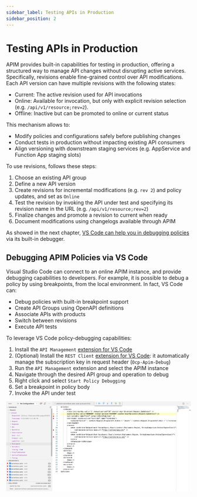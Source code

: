 ```yaml
---
sidebar_label: Testing APIs in Production
sidebar_position: 2
---
```


# Testing APIs in Production

APIM provides built-in capabilities for testing in production, offering a
structured way to manage API changes without disrupting active services.
Specifically, revisions enable fine-grained control over API modifications. Each
API version can have multiple revisions with the following states:

- Current: The active revision used for API invocations
- Online: Available for invocation, but only with explicit revision selection
  (e.g. `/api/v1/resource;rev=2`).
- Offline: Inactive but can be promoted to online or current status

This mechanism allows to:

- Modify policies and configurations safely before publishing changes
- Conduct tests in production without impacting existing API consumers
- Align versioning with downstream staging services (e.g. AppService and
  Function App staging slots)

To use revisions, follows these steps:

1. Choose an existing API group
2. Define a new API version
3. Create revisions for incremental modifications (e.g. `rev 2`) and policy
   updates, and set as `Online`
4. Test the revision by invoking the API under test and specifying its revision
   name in the URL (e.g. `/api/v1/resource;rev=2`)
5. Finalize changes and promote a revision to current when ready
6. Document modifications using changelogs available through APIM

As showed in the next chapter,
[VS Code can help you in debugging policies](#debugging-apim-policies-via-vs-code)
via its built-in debugger.

## Debugging APIM Policies via VS Code

Visual Studio Code can connect to an online APIM instance, and provide debugging
capabilities to developers. For example, it is possible to debug a policy by
using breakpoints, from the local environment. In fact, VS Code can:

- Debug policies with built-in breakpoint support
- Create API Groups using OpenAPI definitions
- Associate APIs with products
- Switch between revisions
- Execute API tests

To leverage VS Code policy-debugging capabilities:

1. Install the `API Management`
   [extension for VS Code](https://marketplace.visualstudio.com/items?itemName=ms-azuretools.vscode-apimanagement)
2. (Optional) Install the `REST Client`
   [extension for VS Code](https://marketplace.visualstudio.com/items?itemName=humao.rest-client):
   it automatically manage the subscription key in request header
   (`Ocp-Apim-Debug`)
3. Run the `API Management` extension and select the APIM instance
4. Navigate through the desired API group and operation to debug
5. Right click and select `Start Policy Debugging`
6. Set a breakpoint in policy body
7. Invoke the API under test

![APIM Policy in Debug Mode](./debugging/apim-debugging.png)
